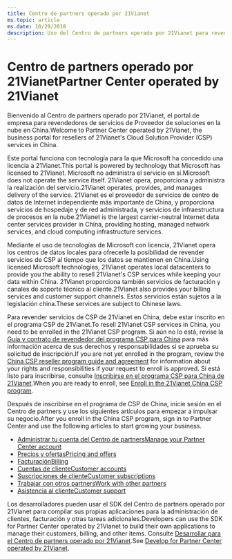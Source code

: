 ```yaml
---
title: Centro de partners operado por 21Vianet
ms.topic: article
ms.date: 10/29/2018
description: Uso del Centro de partners operado por 21Vianet para revender servicios de Proveedor de soluciones en la nube en China.
---
```

   
# <a name="partner-center-operated-by-21vianet"></a><span data-ttu-id="f7a9d-103">Centro de partners operado por 21Vianet</span><span class="sxs-lookup"><span data-stu-id="f7a9d-103">Partner Center operated by 21Vianet</span></span>

<span data-ttu-id="f7a9d-104">Bienvenido al Centro de partners operado por 21Vianet, el portal de empresa para revendedores de servicios de Proveedor de soluciones en la nube en China.</span><span class="sxs-lookup"><span data-stu-id="f7a9d-104">Welcome to Partner Center operated by 21Vianet, the business portal for resellers of 21Vianet's Cloud Solution Provider (CSP) services in China.</span></span> 

<span data-ttu-id="f7a9d-105">Este portal funciona con tecnología para la que Microsoft ha concedido una licencia a 21Vianet.</span><span class="sxs-lookup"><span data-stu-id="f7a9d-105">This portal is powered by technology that Microsoft has licensed to 21Vianet.</span></span> <span data-ttu-id="f7a9d-106">Microsoft no administra el servicio en sí.</span><span class="sxs-lookup"><span data-stu-id="f7a9d-106">Microsoft does not operate the service itself.</span></span> <span data-ttu-id="f7a9d-107">21Vianet opera, proporciona y administra la realización del servicio.</span><span class="sxs-lookup"><span data-stu-id="f7a9d-107">21Vianet operates, provides, and manages delivery of the service.</span></span> <span data-ttu-id="f7a9d-108">21Vianet es el proveedor de servicios de centro de datos de Internet independiente más importante de China, y proporciona servicios de hospedaje y de red administrada, y servicios de infraestructura de procesos en la nube.</span><span class="sxs-lookup"><span data-stu-id="f7a9d-108">21Vianet is the largest carrier-neutral Internet data center services provider in China, providing hosting, managed network services, and cloud computing infrastructure services.</span></span> 

<span data-ttu-id="f7a9d-109">Mediante el uso de tecnologías de Microsoft con licencia, 21Vianet opera los centros de datos locales para ofrecerle la posibilidad de revender servicios de CSP al tiempo que los datos se mantienen en China.</span><span class="sxs-lookup"><span data-stu-id="f7a9d-109">Using licensed Microsoft technologies, 21Vianet operates local datacenters to provide you the ability to resell 21Vianet's CSP services while keeping your data within China.</span></span> <span data-ttu-id="f7a9d-110">21Vianet proporciona también servicios de facturación y canales de soporte técnico al cliente.</span><span class="sxs-lookup"><span data-stu-id="f7a9d-110">21Vianet also provides your billing services and customer support channels.</span></span> <span data-ttu-id="f7a9d-111">Estos servicios están sujetos a la legislación china.</span><span class="sxs-lookup"><span data-stu-id="f7a9d-111">These services are subject to Chinese laws.</span></span>

<span data-ttu-id="f7a9d-112">Para revender servicios de CSP de 21Vianet en China, debe estar inscrito en el programa CSP de 21Vianet.</span><span class="sxs-lookup"><span data-stu-id="f7a9d-112">To resell 21Vianet CSP services in China, you need to be enrolled in the 21Vianet CSP program.</span></span> <span data-ttu-id="f7a9d-113">Si aún no lo está, revise la [Guía y contrato de revendedor del programa CSP para China](csp-program-guide-and-agreements.md) para más información acerca de sus derechos y responsabilidades si se aprueba su solicitud de inscripción.</span><span class="sxs-lookup"><span data-stu-id="f7a9d-113">If you are not yet enrolled in the program, review the [China CSP reseller program guide and agreement](csp-program-guide-and-agreements.md) for information about your rights and responsibilities if your request to enroll is approved.</span></span> <span data-ttu-id="f7a9d-114">Si está listo para inscribirse, consulte [Inscribirse en el programa CSP para China de 21Vianet](enrolling-in-the-csp-program.md).</span><span class="sxs-lookup"><span data-stu-id="f7a9d-114">When you are ready to enroll, see [Enroll in the 21Vianet China CSP program](enrolling-in-the-csp-program.md).</span></span>

<span data-ttu-id="f7a9d-115">Después de inscribirse en el programa de CSP de China, inicie sesión en el Centro de partners y use los siguientes artículos para empezar a impulsar su negocio.</span><span class="sxs-lookup"><span data-stu-id="f7a9d-115">After you enroll in the China CSP program, sign in to Partner Center and use the following articles to start growing your business.</span></span>  
   
-   [<span data-ttu-id="f7a9d-116">Administrar tu cuenta del Centro de partners</span><span class="sxs-lookup"><span data-stu-id="f7a9d-116">Manage your Partner Center account</span></span>](partner-center-account-setup.md)
-   [<span data-ttu-id="f7a9d-117">Precios y ofertas</span><span class="sxs-lookup"><span data-stu-id="f7a9d-117">Pricing and offers</span></span>](see-offers-and-pricing.md)
-   [<span data-ttu-id="f7a9d-118">Facturación</span><span class="sxs-lookup"><span data-stu-id="f7a9d-118">Billing</span></span>](billing.md)
-   [<span data-ttu-id="f7a9d-119">Cuentas de cliente</span><span class="sxs-lookup"><span data-stu-id="f7a9d-119">Customer accounts</span></span>](customer-accounts.md)
-   [<span data-ttu-id="f7a9d-120">Suscripciones de cliente</span><span class="sxs-lookup"><span data-stu-id="f7a9d-120">Customer subscriptions</span></span>](customer-subscriptions.md)
-   [<span data-ttu-id="f7a9d-121">Trabajar con otros partners</span><span class="sxs-lookup"><span data-stu-id="f7a9d-121">Work with other partners</span></span>](work-with-other-partners.md)
-   [<span data-ttu-id="f7a9d-122">Asistencia al cliente</span><span class="sxs-lookup"><span data-stu-id="f7a9d-122">Customer support</span></span>](customer-support.md)

<span data-ttu-id="f7a9d-123">Los desarrolladores pueden usar el SDK del Centro de partners operado por 21Vianet para compilar sus propias aplicaciones para la administración de clientes, facturación y otras tareas adicionales.</span><span class="sxs-lookup"><span data-stu-id="f7a9d-123">Developers can use the SDK for Partner Center operated by 21Vianet to build their own applications to manage their customers, billing, and other items.</span></span> <span data-ttu-id="f7a9d-124">Consulte [Desarrollar para el Centro de partners operado por 21Vianet](develop-for-partner-center.md).</span><span class="sxs-lookup"><span data-stu-id="f7a9d-124">See [Develop for Partner Center operated by 21Vianet](develop-for-partner-center.md).</span></span>